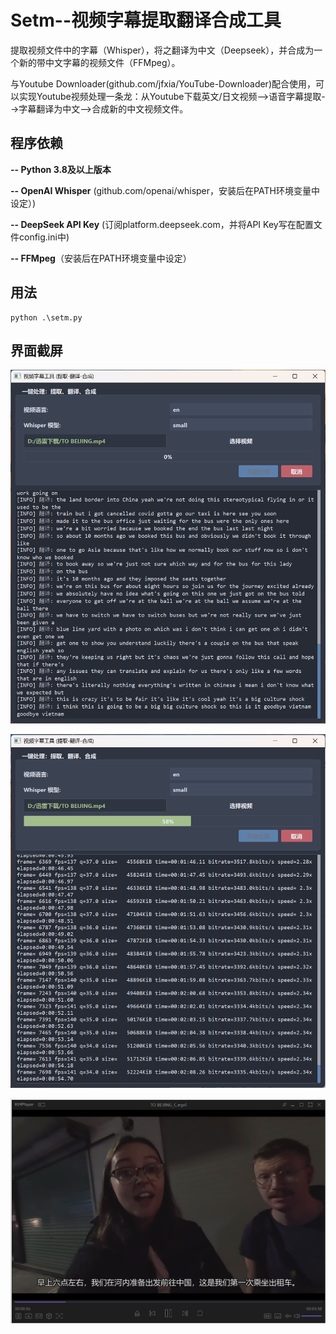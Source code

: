 # Setm--视频字幕提取翻译合成工具
提取视频文件中的字幕（Whisper），将之翻译为中文（Deepseek），并合成为一个新的带中文字幕的视频文件（FFMpeg）。

与Youtube Downloader(github.com/jfxia/YouTube-Downloader)配合使用，可以实现Youtube视频处理一条龙：从Youtube下载英文/日文视频-->语音字幕提取-->字幕翻译为中文-->合成新的中文视频文件。

## 程序依赖

**-- Python 3.8及以上版本**

**-- OpenAI Whisper** (github.com/openai/whisper，安装后在PATH环境变量中设定）)

**-- DeepSeek API Key** (订阅platform.deepseek.com，并将API Key写在配置文件config.ini中)

**-- FFMpeg**（安装后在PATH环境变量中设定）

## 用法

```
python .\setm.py
```

## 界面截屏

![截屏](/assets/screenshot1.png)

![截屏](/assets/screenshot2.png)

![截屏](/assets/screenshot3.png)
